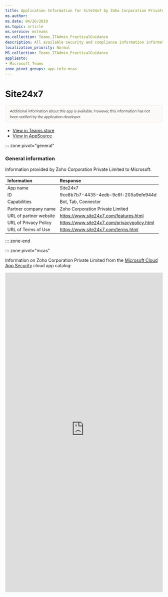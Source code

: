 ```yaml
---
title: Application Information for Site24x7 by Zoho Corporation Private Limited
ms.author: 
ms.date: 04/26/2019
ms.topic: article
ms.service: msteams
ms.collection: Teams_ITAdmin_PracticalGuidance
description: All available security and compliance information information for Site24x7, its data handling policies, its Microsoft Cloud App Security app catalog information, and security/compliance information in the CSA STAR registry.
localization_priority: Normal
MS.collection: Teams_ITAdmin_PracticalGuidance
appliesto:
- Microsoft Teams
zone_pivot_groups: app-info-mcas
---
```

# Site24x7

<p></p><img alt="Non-attested image" src="./images/unattested.png" width="650"/>

* <a href="https://teams.microsoft.com/l/app/9ce8b7b7-4435-4edb-9c6f-205a9efe944d" target="_blank">View in Teams store</a>
* <a href="https://appsource.microsoft.com/en-us/product/office/WA104381289" target="_blank">View in AppSource</a>

::: zone pivot="general"

### General information

Information provided by Zoho Corporation Private Limited to Microsoft:

| **Information** | **Response** |
|:----------------|:-------------|
| App name | Site24x7 |
| ID | 9ce8b7b7-4435-4edb-9c6f-205a9efe944d |
| Capabilities | Bot, Tab, Connector |
| Partner company name | Zoho Corporation Private Limited |
| URL of partner website | <https://www.site24x7.com/features.html> |
| URL of Privacy Policy | <https://www.site24x7.com/privacypolicy.html> |
| URL of Terms of Use | <https://www.site24x7.com/terms.html> |

::: zone-end


::: zone pivot="mcas"

Information on Zoho Corporation Private Limited from the [Microsoft Cloud App Security](https://www.microsoft.com/en-us/enterprise-mobility-security/cloud-app-security) cloud app catalog:

<iframe height='1020' title='Microsoft Cloud App Security Information' src='https://3ca685143b5b46b4b0e5266dadf2e97c.codepen.website/#/dashboard/19224' frameborder='no'  style='width: 100%;'>

<a href="https://3ca685143b5b46b4b0e5266dadf2e97c.codepen.website/#/dashboard/19224" target="_blank">View in a new tab</a>

::: zone-end

